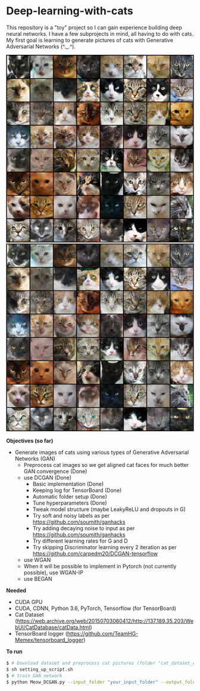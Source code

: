 # Deep-learning-with-cats

This repository is a "toy" project so I can gain experience building deep neural networks. I have a few subprojects in mind, all having to do with cats. My first goal is learning to generate pictures of cats with Generative Adversarial Networks (^._.^). 

![DCGAN after >100 epochs](/images/DCGAN-106epoch.png)
![DCGAN after >200 epochs](/images/DCGAN_209epoch.png)

**Objectives (so far)**
* Generate images of cats using various types of Generative Adversarial Networks (GAN)
  * Preprocess cat images so we get aligned cat faces for much better GAN convergence (Done)
  * use DCGAN (Done)
    * Basic implementation (Done)
    * Keeping log for TensorBoard (Done)
    * Automatic folder setup (Done)
    * Tune hyperparameters (Done)
    * Tweak model structure (maybe LeakyReLU and dropouts in G)
    * Try soft and noisy labels as per https://github.com/soumith/ganhacks
    * Try adding decaying noise to input as per https://github.com/soumith/ganhacks
    * Try different learning rates for G and D
    * Try skipping Discriminator learning every 2 iteration as per https://github.com/carpedm20/DCGAN-tensorflow
  * use WGAN
  * When it will be possible to implement in Pytorch (not currently possible), use WGAN-IP
  * use BEGAN

**Needed**

* CUDA GPU
* CUDA, CDNN, Python 3.6, PyTorch, Tensorflow (for TensorBoard)
* Cat Dataset (https://web.archive.org/web/20150703060412/http://137.189.35.203/WebUI/CatDatabase/catData.html)
* TensorBoard logger (https://github.com/TeamHG-Memex/tensorboard_logger)

**To run**
```bash
$ # Download dataset and preprocess cat pictures (folder "cat_dataset_output" contains the cat faces)
$ sh setting_up_script.sh
$ # train GAN network
$ python Meow_DCGAN.py --input_folder "your_input_folder" --output_folder "your_output_folder"
```
